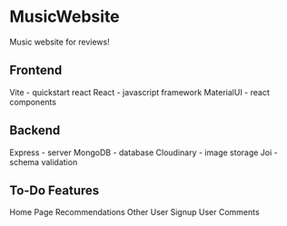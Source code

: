 # MusicWebsite
Music website for reviews!

## Frontend
Vite - quickstart react
React - javascript framework
MaterialUI - react components

## Backend
Express - server
MongoDB - database
Cloudinary - image storage
Joi - schema validation

## To-Do Features
Home Page Recommendations
Other User Signup
User Comments